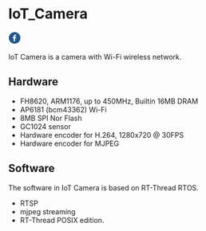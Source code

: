 # IoT_Camera

[![fb](icons/fb.png)](https://www.facebook.com/groups/309729986071484)

IoT Camera is a camera with Wi-Fi wireless network. 

## Hardware

* FH8620, ARM1176, up to 450MHz, Builtin 16MB DRAM
* AP6181 (bcm43362) Wi-Fi
* 8MB SPI Nor Flash
* GC1024 sensor
* Hardware encoder for H.264, 1280x720 @ 30FPS
* Hardware encoder for MJPEG

## Software

The software in IoT Camera is based on RT-Thread RTOS. 

* RTSP
* mjpeg streaming
* RT-Thread POSIX edition.
